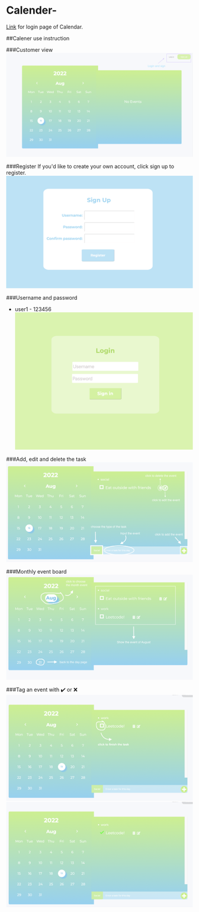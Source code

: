 # Calender-
[Link](http://ec2-18-188-176-85.us-east-2.compute.amazonaws.com/~cocoz/module5/group/calendar.html) for login page of Calendar.

##Calener use instruction

###Customer view
![1](readmefile/1.png)

###Register
If you'd like to create your own account, click sign up to register.
![2](readmefile/2.png)

###Username and password
- user1 - 123456
![3](readmefile/3.png)

###Add, edit and delete the task
![4](readmefile/4.png)

###Monthly event board
![5](readmefile/5.png)

###Tag an event with ✔️ or ❌
![6](readmefile/6.png)
![7](readmefile/7.png)
